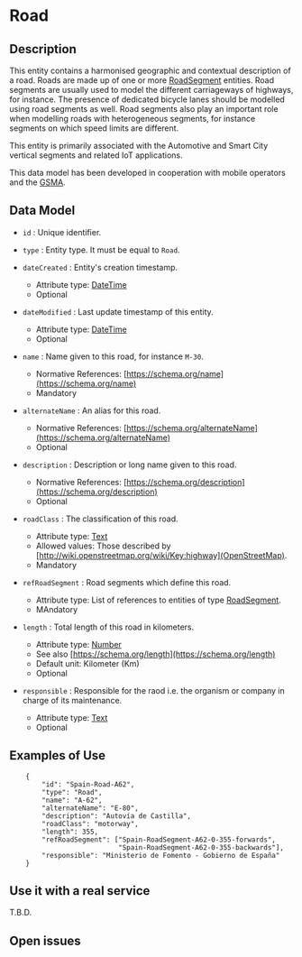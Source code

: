 # Road

## Description

This entity contains a harmonised geographic and contextual description of a road.
Roads are made up of one or more [RoadSegment](../../RoadSegment/doc/spec.md) entities.
Road segments are usually used to model the different carriageways of highways, for instance.
The presence of dedicated bicycle lanes should be modelled using road segments as well. 
Road segments also play an important role when modelling roads with heterogeneous segments, for instance
segments on which speed limits are different.

This entity is primarily associated with the Automotive and Smart City vertical segments and related IoT applications.

This data model has been developed in cooperation with mobile operators and the [GSMA](http://www.gsma.com/connectedliving/iot-big-data/).

## Data Model

+ `id` : Unique identifier. 

+ `type` : Entity type. It must be equal to `Road`.

+ `dateCreated` : Entity's creation timestamp.
    + Attribute type: [DateTime](https://schema.org/DateTime)
    + Optional

+ `dateModified` : Last update timestamp of this entity.
    + Attribute type: [DateTime](https://schema.org/DateTime)
    + Optional
        
+ `name` : Name given to this road, for instance `M-30`.
    + Normative References: [https://schema.org/name](https://schema.org/name)
    + Mandatory
    
+ `alternateName` : An alias for this road.
    + Normative References: [https://schema.org/alternateName](https://schema.org/alternateName)
    + Optional
    
+ `description` : Description or long name given to this road. 
    + Normative References: [https://schema.org/description](https://schema.org/description)
    + Optional
    
+ `roadClass` : The classification of this road.
    + Attribute type: [Text](https://schema.org/Text)
    + Allowed values: Those described by [http://wiki.openstreetmap.org/wiki/Key:highway](OpenStreetMap).
    + Mandatory

+ `refRoadSegment` : Road segments which define this road. 
    + Attribute type: List of references to entities of type [RoadSegment](../../RoadSegment/doc/spec.md).
    + MAndatory 
    
+ `length` : Total length of this road in kilometers.
    + Attribute type: [Number](https://schema.org/Number)
    + See also [https://schema.org/length](https://schema.org/length)
    + Default unit: Kilometer (Km)
    + Optional
    
+ `responsible` : Responsible for the raod i.e. the organism or company in charge of its maintenance.
    + Attribute type: [Text](https://schema.org/Text)
    + Optional
    
## Examples of Use

```
    {
        "id": "Spain-Road-A62",
        "type": "Road",
        "name": "A-62",
        "alternateName": "E-80",
        "description": "Autovía de Castilla",
        "roadClass": "motorway",
        "length": 355,
        "refRoadSegment": ["Spain-RoadSegment-A62-0-355-forwards",
                           "Spain-RoadSegment-A62-0-355-backwards"],
        "responsible": "Ministerio de Fomento - Gobierno de España"
    }
```

## Use it with a real service

T.B.D.

## Open issues

